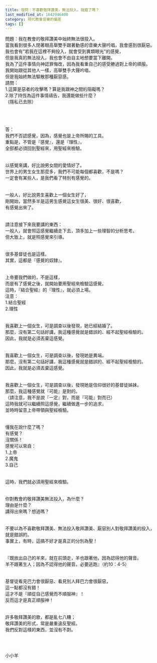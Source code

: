 ```yaml
---
title: 發問：不喜歡敬拜讚美，無法投入。我錯了嗎？
last_modified_at: 1642946400
category: 現代教會音樂的偏差
tags: []
---
```


<div>問題：我在教會的敬拜讚美中始終無法很投入。</div>
<div>當我看到很多人閉著眼高舉雙手跟著動感的音樂大聲吟唱，我會感到很厭惡。</div>
<div>我也會有"若我在這裡不夠投入，就會受到異類眼光"的感覺，</div>
<div>但是我真的無法投入，我也會不由自主地想要當下離開。 </div>
<div>我為了這件事情向神認罪悔改，因為我看重自己的感受勝過對上帝的順服。</div>
<div>我開始跟從其他人一樣，高舉雙手大聲吟唱，</div>
<div>但是我始終無法驅散那種厭惡感。</div>
<div>請問：</div>
<div>1.這算是惡者的攻擊嗎？算是我跟神之間的阻礙嗎？</div>
<div>2.除了持恆為這件事情禱告，我還能做些什麼？</div>
<div>（隱私已去除）</div>
<div> </div>
<div> </div>
<div> </div>
<div> </div>
<div>答：</div>
<div>我們不否認感覺，因為，感覺也是上帝所賜的工具。</div>
<div>重點是，不管是『感覺』，還是『理性』，</div>
<div>全部都必須回到聖經來，用聖經來檢驗。</div>
<div> </div>
<div> </div>
<div>以感覺來講，好比說男女間的愛情好了。</div>
<div>世界上的男生女生那麼多，我們不可能每個都喜歡，不是嗎？</div>
<div>一定會有某些人，是我們看了特別有感覺的。</div>
<div> </div>
<div> </div>
<div>一般人，好比說男生喜歡上一個女生好了，</div>
<div>剛開始，當然多半是這男生感覺這女生很美、很好、很喜歡，</div>
<div>有感覺出來了。</div>
<div> </div>
<div> </div>
<div>請注意接下來我要講的東西：</div>
<div>一般人，就會照這感覺繼續走下去，頂多加上一些理智的分析思考。</div>
<div>但大致上，就是照感覺來引導。</div>
<div> </div>
<div> </div>
<div>很多基督徒也是這樣。</div>
<div>其實，這都是『感覺的奴隸』。</div>
<div> </div>
<div> </div>
<div>上帝要我們做的，不是這樣，</div>
<div>而是有了感覺之後，就開始要用聖經來檢驗這感覺。</div>
<div>這時，『結合聖經』的『理性』，就必須上場。</div>
<div>注意：</div>
<div>1.結合聖經</div>
<div>2.理性</div>
<div> </div>
<div> </div>
<div>我喜歡上一個女生，可是調查以後發現，她已經結婚了。</div>
<div>那麼，沒有第二句話好講，我這種感覺就是錯誤的、經不起聖經檢驗的。</div>
<div>因此，我就是必須丟棄這感覺。</div>
<div> </div>
<div> </div>
<div>我喜歡上一個女生，可是調查以後，發現她是異端。</div>
<div>那麼，沒有第二句話好講，我這種感覺就是錯誤的、經不起聖經檢驗的。</div>
<div>因此，我就是必須丟棄這感覺。</div>
<div> </div>
<div> </div>
<div>我喜歡上一個女生，可是調查以後，發現她是信仰很好的基督徒姊妹。</div>
<div>那麼，我這種感覺就『可能』是對的。</div>
<div>（請注意，我不是說『一定』對，而是『可能』對而已）</div>
<div>這時我就可以繼續照這感覺，繼續做進一步的追求，</div>
<div>並時時留意上帝帶領與聖經檢驗。</div>
<div> </div>
<div> </div>
<div>懂我在說什麼了嗎？</div>
<div>有感覺？</div>
<div>沒關係！</div>
<div>感覺可以來自：</div>
<div>1.上帝</div>
<div>2.魔鬼</div>
<div>3.自己</div>
<div> </div>
<div> </div>
<div>這時，我們就必須用聖經來檢驗。</div>
<div> </div>
<div> </div>
<div>你對教會的敬拜讚美無法投入，為什麼？</div>
<div>理由是什麼？</div>
<div>講得出來嗎？想過嗎？</div>
<div> </div>
<div> </div>
<div>不要以為不喜歡敬拜讚美、無法投入敬拜讚美、厭惡別人對敬拜讚美的投入，</div>
<div>就是錯誤的。</div>
<div>事實上，有時，這搞不好才是真正的分別為聖！</div>
<div> </div>
<div> </div>
<div>『既放出自己的羊來，就在前頭走，羊也跟著他，因為認得他的聲音。</div>
<div>羊不跟著生人；因為不認得他的聲音。必要逃跑』（約10：4-5）</div>
<div> </div>
<div> </div>
<div>基督徒看見巴力會很厭惡、看見別人拜巴力會很厭惡，</div>
<div>這一點都沒有錯！</div>
<div>這才不是『順從自己感覺而不順服神』！</div>
<div>反而這才是真正順服神！</div>
<div> </div>
<div> </div>
<div>許多敬拜讚美的歌，都是亂七八糟；</div>
<div>敬拜讚美的形式，常是嚴重違反聖經。</div>
<div>我們反對這樣的東西，並沒有不對。</div>
<div> </div>
<p> </p>
<p>小小羊</p>
<p> </p>
